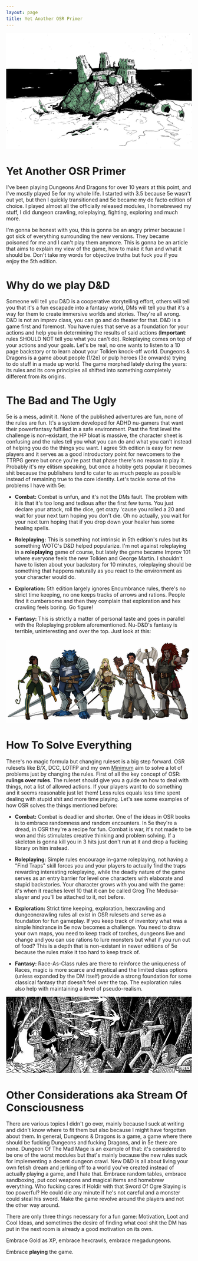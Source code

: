 ```yaml
---
layout: page
title: Yet Another OSR Primer
---
```


![Header](/images/osr_header.jfif)

# Yet Another OSR Primer
I've been playing Dungeons And Dragons for over 10 years at this point, and I've mostly played 5e for my whole life. I started with 3.5 because 5e wasn't out yet, but then I quickly transitioned and 5e became my de facto edition of choice. I played almost all the officially released modules, I homebrewed my stuff, I did dungeon crawling, roleplaying, fighting, exploring and much more. 

I'm gonna be honest with you, this is gonna be an angry primer because I got sick of everything surrounding the new versions. They became poisoned for me and I can't play them anymore. This is gonna be an article that aims to explain my view of the game, how to make it fun and what it should be. Don't take my words for objective truths but fuck you if you enjoy the 5th edition.

# Why do we play D&D
Someone will tell you D&D is a cooperative storytelling effort, others will tell you that it's a fun escapade into a fantasy world, DMs will tell you that it's a way for them to create immersive worlds and stories. They're all wrong. D&D is not an improv class, you can go and do theater for that. D&D is a game first and foremost. You have rules that serve as a foundation for your actions and help you in determining the results of said actions (**Important**: rules SHOULD NOT tell you what you can't do). Roleplaying comes on top of your actions and your goals. Let's be real, no one wants to listen to a 10 page backstory or to learn about your Tolkien knock-off world. Dungeons & Dragons is a game about people (1/2e) or pulp heroes (3e onwards) trying to do stuff in a made up world. The game morphed lately during the years: its rules and its core principles all shifted into something completely different from its origins.

# The Bad and The Ugly
5e is a mess, admit it. None of the published adventures are fun, none of the rules are fun. It's a system developed for ADHD nu-gamers that want their powerfantasy fulfilled in a safe environment. Past the first level the challenge is non-existant, the HP bloat is massive, the character sheet is confusing and the rules tell you what you can do and what you can't instead of helping you do the things you want. I agree 5th edition is easy for new players and it serves as a good introductory point for newcomers to the TTRPG genre but once you're past that phase there's no reason to play it. Probably it's my elitism speaking, but once a hobby gets popular it becomes shit because the publishers tend to cater to as much people as possible instead of remaining true to the core identity. Let's tackle some of the problems I have with 5e:

* **Combat:** Combat is unfun, and it's not the DMs fault. The problem with it is that it's too long and tedious after the first few turns. You just declare your attack, roll the dice, get crazy 'cause you rolled a 20 and wait for your next turn hoping you don't die. Oh no actually, you wait for your next turn hoping that if you drop down your healer has some healing spells.

* **Roleplaying:** This is something not intrinsic in 5th edition's rules but its something WOTC's D&D helped popularize. I'm not against roleplaying in a **roleplaying** game of course, but lately the game became Improv 101 where everyone feels the new Tolkien and George Martin. I shouldn't have to listen about your backstory for 10 minutes, roleplaying should be something that happens naturally as you react to the environment as your character would do.

* **Exploration:** 5th edition largely ignores Encumbrance rules, there's no strict time keeping, no one keeps tracks of arrows and rations. People find it cumbersome and then they complain that exploration and hex crawling feels boring. Go figure!

* **Fantasy:** This is strictly a matter of personal taste and goes in parallel with the Roleplaying problem aforementioned. Nu-D&D's fantasy is terrible, uninteresting and over the top. Just look at this: 

![Party](/images/party.jfif)

# How To Solve Everything
There's no magic formula but changing ruleset is a big step forward. OSR rulesets like B/X, DCC, LOTFP and my own [Minimum](https://www.drivethrurpg.com/product/332306/minimum) aim to solve a lot of problems just by changing the rules. First of all the key concept of OSR: **rulings over rules**. The ruleset should give you a guide on how to deal with things, not a list of allowed actions. If your players want to do something and it seems reasonable just let them! Less rules equals less time spent dealing with stupid shit and more time playing. Let's see some examples of how OSR solves the things mentioned before:

* **Combat:** Combat is deadlier and shorter. One of the ideas in OSR books is to embrace randomness and random encounters. In 5e they're a dread, in OSR they're a recipe for fun. Combat is war, it's not made to be won and this stimulates creative thinking and problem solving. If a skeleton is gonna kill you in 3 hits just don't run at it and drop a fucking library on him instead. 

* **Roleplaying:** Simple rules encourage in-game roleplaying, not having a "Find Traps" skill forces you and your players to actually find the traps rewarding interesting roleplaying, while the deadly nature of the game serves as an entry barrier for level one characters with elaborate and stupid backstories. Your character grows with you and with the game: it's when it reaches level 10 that it can be called Grog The Medusa-slayer and you'll be attached to it, not before.

* **Exploration:** Strict time keeping, exploration, hexcrawling and dungeoncrawling rules all exist in OSR rulesets and serve as a foundation for fun gameplay. If you keep track of inventory what was a simple hindrance in 5e now becomes a challenge. You need to draw your own maps, you need to keep track of torches, dungeons live and change and you can use rations to lure monsters but what if you run out of food? This is a depth that is non-existant in newer editions of 5e because the rules make it too hard to keep track of.

* **Fantasy:** Race-As-Class rules are there to reinforce the uniqueness of Races, magic is more scarce and mystical and the limited class options (unless expanded by the DM itself) provide a strong foundation for some classical fantasy that doesn't feel over the top. The exploration rules also help with maintaining a level of pseudo-realism. 

![Party](/images/wizard.jpg)

# Other Considerations aka Stream Of Consciousness
There are various topics I didn't go over, mainly because I suck at writing and didn't know where to fit them but also because I might have forgotten about them. In general, Dungeons & Dragons is a game, a game where there should be fucking Dungeons and fucking Dragons, and in 5e there are none. Dungeon Of The Mad Mage is an example of that: it's considered to be one of the worst modules but that's mainly because the new rules suck for implementing a decent dungeon crawl. New D&D is all about living your own fetish dream and jerking off to a world you've created instead of actually playing a game, and I hate that. Embrace random tables, embrace sandboxing, put cool weapons and magical items and homebrew everything. Who fucking cares if Holdir with that Sword Of Ogre Slaying is too powerful? He could die any minute if he's not careful and a monster could steal his sword. Make the game revolve around the players and not the other way around.

There are only three things necessary for a fun game: Motivation, Loot and Cool Ideas, and sometimes the desire of finding what cool shit the DM has put in the next room is already a good motivation on its own. 

Embrace Gold as XP, embrace hexcrawls, embrace megadungeons.

Embrace **playing** the game.
